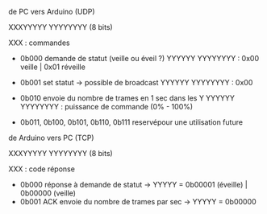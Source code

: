 de PC vers Arduino (UDP)

XXXYYYYY YYYYYYYY (8 bits)

XXX : commandes
 - 0b000 demande de statut (veille ou éveil ?)
  YYYYYY YYYYYYYY : 0x00 veille | 0x01 réveille

 - 0b001 set statut -> possible de broadcast
  YYYYYY YYYYYYYY : 0x00

 - 0b010 envoie du nombre de trames en 1 sec dans les Y
  YYYYYY YYYYYYYY : puissance de commande (0% - 100%)

 - 0b011, 0b100, 0b101, 0b110, 0b111 reservépour une utilisation future


de Arduino vers PC (TCP)

XXXYYYYY YYYYYYYY (8 bits)

XXX : code réponse
 - 0b000 réponse à demande de statut -> YYYYY = 0b00001 (éveille) | 0b00000 (veille)
 - 0b001 ACK envoie du nombre de trames par sec -> YYYYY = 0b00000
